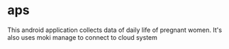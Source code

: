 # aps
This android application collects data of daily life of pregnant women. It's also uses moki manage to connect to cloud system
